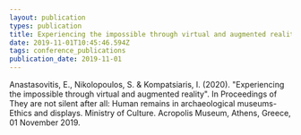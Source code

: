 ```yaml
---
layout: publication
types: publication
title: Experiencing the impossible through virtual and augmented reality
date: 2019-11-01T10:45:46.594Z
tags: conference_publications
publication_date: 2019-11-01
---
```

Anastasovitis, E., Nikolopoulos, S. & Kompatsiaris, I. (2020). "Experiencing the impossible through virtual and augmented reality". In Proceedings of They are not silent after all: Human remains in archaeological museums-Ethics and displays. Ministry of Culture. Acropolis Museum, Athens, Greece, 01 November 2019.